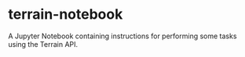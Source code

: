 # terrain-notebook
A Jupyter Notebook containing instructions for performing some tasks using the Terrain API.
